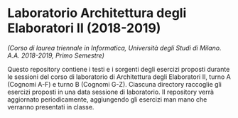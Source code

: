 # Laboratorio Architettura degli Elaboratori II (2018-2019)
*(Corso di laurea triennale in Informatica, Università degli Studi di Milano. A.A. 2018-2019, Primo Semestre)*

Questo repository contiene i testi e i sorgenti degli esercizi proposti durante le sessioni del corso di laboratorio di Architettura degli Elaboratori II, turno A (Cognomi A-F) e turno B (Cognomi G-Z). Ciascuna directory raccoglie gli esercizi proposti in una data sessione di laboratorio. Il repository verrà aggiornato periodicamente, aggiungendo gli esercizi man mano che verranno presentati in classe.
